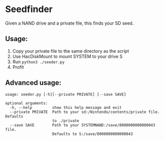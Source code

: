 # Seedfinder

Given a NAND drive and a private file, this finds your SD seed.



## Usage:

1. Copy your private file to the same directory as the script
2. Use HacDiskMount to mount SYSTEM to your drive S
3. Run ``python3 ./seeder.py``
4. Profit

## Advanced usage:

```
usage: seeder.py [-h][--private PRIVATE] [--save SAVE]

optional arguments:
  -h, --help         show this help message and exit
  --private PRIVATE  Path to your sd:/Nintendo/contents/private file. Defaults
                     to ./private
  --save SAVE        Path to your SYSTEMNAND:/save/8000000000000043 file.
                     Defaults to S:/save/8000000000000043
```